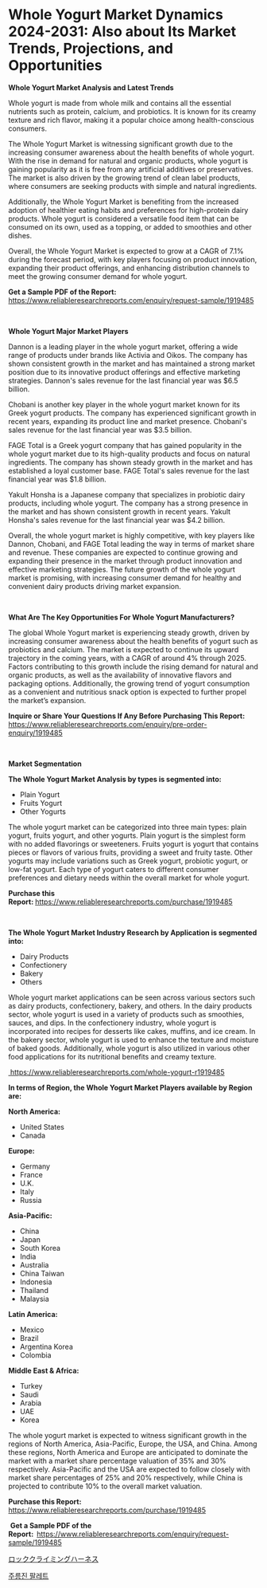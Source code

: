 <p><h1>Whole Yogurt Market Dynamics 2024-2031: Also about Its Market Trends, Projections, and Opportunities</h1></p><p><strong>Whole Yogurt Market Analysis and Latest Trends</strong></p>
<p><p>Whole yogurt is made from whole milk and contains all the essential nutrients such as protein, calcium, and probiotics. It is known for its creamy texture and rich flavor, making it a popular choice among health-conscious consumers.</p><p>The Whole Yogurt Market is witnessing significant growth due to the increasing consumer awareness about the health benefits of whole yogurt. With the rise in demand for natural and organic products, whole yogurt is gaining popularity as it is free from any artificial additives or preservatives. The market is also driven by the growing trend of clean label products, where consumers are seeking products with simple and natural ingredients.</p><p>Additionally, the Whole Yogurt Market is benefiting from the increased adoption of healthier eating habits and preferences for high-protein dairy products. Whole yogurt is considered a versatile food item that can be consumed on its own, used as a topping, or added to smoothies and other dishes.</p><p>Overall, the Whole Yogurt Market is expected to grow at a CAGR of 7.1% during the forecast period, with key players focusing on product innovation, expanding their product offerings, and enhancing distribution channels to meet the growing consumer demand for whole yogurt.</p></p>
<p><strong>Get a Sample PDF of the Report:&nbsp;</strong> <a href="https://www.reliableresearchreports.com/enquiry/request-sample/1919485">https://www.reliableresearchreports.com/enquiry/request-sample/1919485</a></p>
<p>&nbsp;</p>
<p><strong>Whole Yogurt Major Market Players</strong></p>
<p><p>Dannon is a leading player in the whole yogurt market, offering a wide range of products under brands like Activia and Oikos. The company has shown consistent growth in the market and has maintained a strong market position due to its innovative product offerings and effective marketing strategies. Dannon's sales revenue for the last financial year was $6.5 billion.</p><p>Chobani is another key player in the whole yogurt market known for its Greek yogurt products. The company has experienced significant growth in recent years, expanding its product line and market presence. Chobani's sales revenue for the last financial year was $3.5 billion.</p><p>FAGE Total is a Greek yogurt company that has gained popularity in the whole yogurt market due to its high-quality products and focus on natural ingredients. The company has shown steady growth in the market and has established a loyal customer base. FAGE Total's sales revenue for the last financial year was $1.8 billion.</p><p>Yakult Honsha is a Japanese company that specializes in probiotic dairy products, including whole yogurt. The company has a strong presence in the market and has shown consistent growth in recent years. Yakult Honsha's sales revenue for the last financial year was $4.2 billion.</p><p>Overall, the whole yogurt market is highly competitive, with key players like Dannon, Chobani, and FAGE Total leading the way in terms of market share and revenue. These companies are expected to continue growing and expanding their presence in the market through product innovation and effective marketing strategies. The future growth of the whole yogurt market is promising, with increasing consumer demand for healthy and convenient dairy products driving market expansion.</p></p>
<p>&nbsp;</p>
<p><strong>What Are The Key Opportunities For Whole Yogurt Manufacturers?</strong></p>
<p><p>The global Whole Yogurt market is experiencing steady growth, driven by increasing consumer awareness about the health benefits of yogurt such as probiotics and calcium. The market is expected to continue its upward trajectory in the coming years, with a CAGR of around 4% through 2025. Factors contributing to this growth include the rising demand for natural and organic products, as well as the availability of innovative flavors and packaging options. Additionally, the growing trend of yogurt consumption as a convenient and nutritious snack option is expected to further propel the market’s expansion.</p></p>
<p><strong>Inquire or Share Your Questions If Any Before Purchasing This Report:</strong> <a href="https://www.reliableresearchreports.com/enquiry/pre-order-enquiry/1919485">https://www.reliableresearchreports.com/enquiry/pre-order-enquiry/1919485</a></p>
<p>&nbsp;</p>
<p><strong>Market Segmentation</strong></p>
<p><strong>The Whole Yogurt Market Analysis by types is segmented into:</strong></p>
<p><ul><li>Plain Yogurt</li><li>Fruits Yogurt</li><li>Other Yogurts</li></ul></p>
<p><p>The whole yogurt market can be categorized into three main types: plain yogurt, fruits yogurt, and other yogurts. Plain yogurt is the simplest form with no added flavorings or sweeteners. Fruits yogurt is yogurt that contains pieces or flavors of various fruits, providing a sweet and fruity taste. Other yogurts may include variations such as Greek yogurt, probiotic yogurt, or low-fat yogurt. Each type of yogurt caters to different consumer preferences and dietary needs within the overall market for whole yogurt.</p></p>
<p><strong>Purchase this Report:&nbsp;</strong><a href="https://www.reliableresearchreports.com/purchase/1919485">https://www.reliableresearchreports.com/purchase/1919485</a></p>
<p>&nbsp;</p>
<p><strong>The Whole Yogurt Market Industry Research by Application is segmented into:</strong></p>
<p><ul><li>Dairy Products</li><li>Confectionery</li><li>Bakery</li><li>Others</li></ul></p>
<p><p>Whole yogurt market applications can be seen across various sectors such as dairy products, confectionery, bakery, and others. In the dairy products sector, whole yogurt is used in a variety of products such as smoothies, sauces, and dips. In the confectionery industry, whole yogurt is incorporated into recipes for desserts like cakes, muffins, and ice cream. In the bakery sector, whole yogurt is used to enhance the texture and moisture of baked goods. Additionally, whole yogurt is also utilized in various other food applications for its nutritional benefits and creamy texture.</p></p>
<p><a href="https://www.reliableresearchreports.com/whole-yogurt-r1919485">&nbsp;https://www.reliableresearchreports.com/whole-yogurt-r1919485</a></p>
<p><strong>In terms of Region, the Whole Yogurt Market Players available by Region are:</strong></p>
<p>
    <p> <strong> North America: </strong>
        <ul>
            <li>United States</li>
            <li>Canada</li>
        </ul>
        </p> 
    <p> <strong> Europe: </strong>
        <ul>
            <li>Germany</li>
            <li>France</li>
            <li>U.K.</li>
            <li>Italy</li>
            <li>Russia</li>
        </ul>
        </p> 
    <p> <strong> Asia-Pacific: </strong>
        <ul>
            <li>China</li>
            <li>Japan</li>
            <li>South Korea</li>
            <li>India</li>
            <li>Australia</li>
            <li>China Taiwan</li>
            <li>Indonesia</li>
            <li>Thailand</li>
            <li>Malaysia</li>
        </ul>
        </p> 
    <p> <strong> Latin America: </strong>
        <ul>
            <li>Mexico</li>
            <li>Brazil</li>
            <li>Argentina Korea</li>
            <li>Colombia</li>
        </ul>
        </p> 
    <p> <strong> Middle East & Africa: </strong>
        <ul>
            <li>Turkey</li>
            <li>Saudi</li>
            <li>Arabia</li>
            <li>UAE</li>
            <li>Korea</li>
        </ul>
    </p>
    </p>
<p><p>The whole yogurt market is expected to witness significant growth in the regions of North America, Asia-Pacific, Europe, the USA, and China. Among these regions, North America and Europe are anticipated to dominate the market with a market share percentage valuation of 35% and 30% respectively. Asia-Pacific and the USA are expected to follow closely with market share percentages of 25% and 20% respectively, while China is projected to contribute 10% to the overall market valuation.</p></p>
<p><strong>Purchase this Report: </strong><a href="https://www.reliableresearchreports.com/purchase/1919485">https://www.reliableresearchreports.com/purchase/1919485</a></p>
<p>&nbsp;<strong>Get a Sample PDF of the Report:&nbsp;&nbsp;</strong><a href="https://www.reliableresearchreports.com/enquiry/request-sample/1919485">https://www.reliableresearchreports.com/enquiry/request-sample/1919485</a></p>
<p><strong></strong></p>
<p><p><a href="https://github.com/cbigkbh02719/Market-Research-Report-List-1/blob/main/408769518390.md">ロッククライミングハーネス</a></p><p><a href="https://github.com/crfsywufhm81415/Market-Research-Report-List-1/blob/main/482975616875.md">주름진 팔레트</a></p></p>